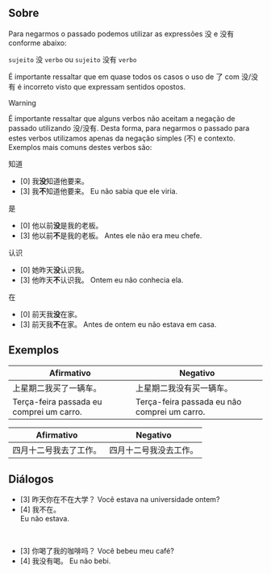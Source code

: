 ## Sobre

Para negarmos o passado podemos utilizar as expressões 没 e 没有 conforme abaixo:

`sujeito` 没 `verbo`
ou
`sujeito` 没有 `verbo`

É importante ressaltar que em quase todos os casos o uso de 了 com 没/没有 é incorreto visto que expressam sentidos opostos.

> [!warning]
> É importante ressaltar que alguns verbos não aceitam a negação de passado utilizando 没/没有. Desta forma, para negarmos o passado para estes verbos utilizamos apenas da negação simples (不) e contexto. Exemplos mais comuns destes verbos são:
> 
> 知道
> - [0] 我**没**知道他要来。
> - [3] 我**不**知道他要来。
>  Eu não sabia que ele viria.
>  
>  是
> - [0] 他以前**没**是我的老板。
> - [3] 他以前**不**是我的老板。
> Antes ele não era meu chefe.
>  
>  认识
> - [0] 她昨天**没**认识我。
> - [3] 他昨天**不**认识我。
> Ontem eu não conhecia ela.
> 
> 在
> - [0] 前天我**没**在家。
> - [3] 前天我**不**在家。
> Antes de ontem eu não estava em casa.

## Exemplos

| Afirmativo                               | Negativo                                     |
| ---------------------------------------- | -------------------------------------------- |
| 上星期二我买了一辆车。                              | 上星期二我没有买一辆车。                                 |
| Terça-feira passada eu comprei um carro. | Terça-feira passada eu não comprei um carro. |

| Afirmativo  | Negativo    |
| ----------- | ----------- |
| 四月十二号我去了工作。 | 四月十二号我没去工作。 |

## Diálogos

- [3] 昨天你在不在大学？
      Você estava na universidade ontem?
- [4] 我不在。  
	  Eu não estava.

<br>

- [3] 你喝了我的咖啡吗？
      Você bebeu meu café?
- [4] 我没有喝。
      Eu não bebi.